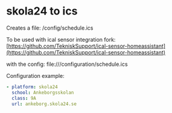 # skola24 to ics

Creates a file: /config/schedule.ics

To be used with ical sensor integration fork:
[https://github.com/TekniskSupport/ical-sensor-homeassistant](https://github.com/TekniskSupport/ical-sensor-homeassistant)

with the config: 
file:///configuration/schedule.ics

Configuration example:
```yaml
- platform: skola24
  school: Ankeborgsskolan
  class: 9A
  url: ankeborg.skola24.se
```
